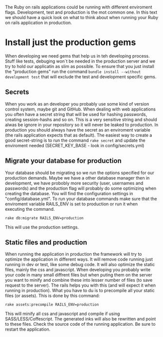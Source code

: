 The Ruby on rails applications could be running with different enviroment flags. Development, test and production is the mot common one. In this text we should have a quick look on what to think about when running your Ruby on rails application in production.

# Install just the production gems
When developing we need gems that help us in teh developing process. Stuff like tests, debuging won´t be needed in the production server and we try to hold our applicatin as slim as possible. To ensure that you just install the "production gems" run the command `bundle install --without development test` that will exclude the test and development specific gems.

## Secrets
When you work as an developer you probably use some kind of version control system, maybe git and GitHub. When dealing with web applications you often have a secret string that will be used for hashing passwords, creating session-hashs and so on. This is a very sensitive string and should alwas be ignore in your repository so it will never be leaked to production. In production you should always have the secret as an enviroment variable (the rails application expects that as default). The easiest way to create a good secret-string is to run the command `rake secret` and update the enviroment needed (SECRET_KEY_BASE - look in config/secrets.yml)

## Migrate your database for production
Your database should be migrating so we run the options specified for our production demands. Maybe we have a other database manager then in development, we have probobly more security (user, usernames and passwords) and the production flag will probably do some optimizing when creating the database. You will find the configuration settings in "config/database.yml". To run your database commands make sure that the enviroment variable RAILS_ENV is set to production or run it when executing the command.
```
rake db:migrate RAILS_ENV=production
```
This will use the production settings.

## Static files and production
When running the application in production the framework will try to optimize the application in different ways. It will remove code running just running in dev or test, like some debug code. It will also optimize the static files, mainly the css and javascript. When developing you probably write your code in many small diffrent files but when puting them on the server you want to minify and combine these into lesser number of files (to save request to the server). The rails helps you with this (and will expect it when running in production). What you have to du is to precompile all your static files (or assets). This is done by this command:
```
rake assets:precompile RAILS_ENV=production
```
This will minify all css and javascript and compile if using SASS/LESS/Coffescript. The generated inks will also be rewritten and point to these files. Check the source code of the running application. Be sure to restart the application.

